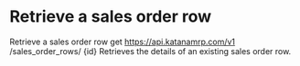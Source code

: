 # Retrieve a sales order row

Retrieve a sales order row get https://api.katanamrp.com/v1 /sales_order_rows/ {id}
Retrieves the details of an existing sales order row.
